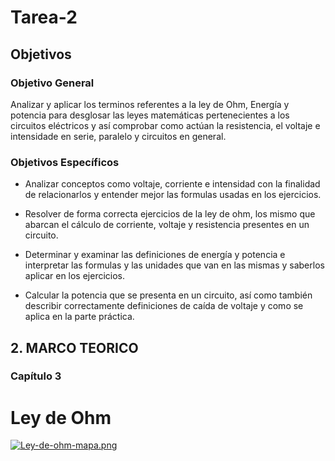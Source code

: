 # Tarea-2
## Objetivos 
 
 ### Objetivo General

Analizar y aplicar los terminos referentes a la ley de Ohm, Energía y potencia para desglosar las leyes matemáticas pertenecientes a los 
circuitos eléctricos y así comprobar como actúan la resistencia, el voltaje e intensidade en serie, paralelo y circuitos en general.
 
 ### Objetivos Específicos
 
- Analizar conceptos como voltaje, corriente e intensidad con la finalidad de relacionarlos y entender mejor las formulas usadas en los ejercicios.

- Resolver de forma correcta ejercicios de la ley de ohm, los mismo que abarcan el cálculo de corriente, voltaje y resistencia presentes en un circuito.

- Determinar y examinar las definiciones de energía y potencia e interpretar las formulas y las unidades que van en las mismas y saberlos aplicar en los ejercicios.

- Calcular la potencia que se presenta en un circuito, así como también describir correctamente definiciones de caída de voltaje y como se aplica en la parte práctica. 

## 2.	MARCO TEORICO
### Capítulo 3
# Ley de Ohm

[![Ley-de-ohm-mapa.png](https://i.postimg.cc/VkP7n6XB/Ley-de-ohm-mapa.png)](https://postimg.cc/QHSkrj4H)

